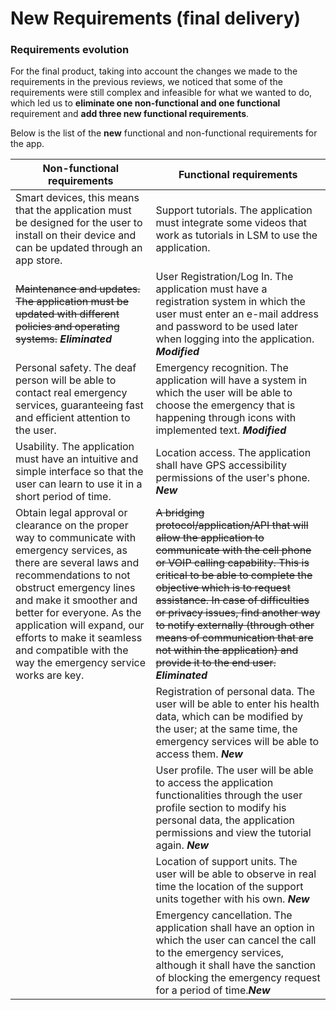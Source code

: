# New Requirements (final delivery)

### Requirements evolution 

For the final product, taking into account the changes we made to the requirements in the previous reviews, we noticed that some of the requirements were still complex and infeasible for what we wanted to do, which led us to **eliminate one non-functional and one functional** requirement and **add three new functional requirements**.
 
 Below is the list of the **new** functional and non-functional requirements for the app.
 
| Non-functional requirements | Functional requirements |
|--|--|
|Smart devices, this means that the application must be designed for the user to install on their device and can be updated through an app store.|Support tutorials. The application must integrate some videos that work as tutorials in LSM to use the application.|
| ~~Maintenance and updates. The application must be updated with different policies and operating systems.~~ ***Eliminated***|User Registration/Log In. The application must have a registration system in which the user must enter an e-mail address and password to be used later when logging into the application. ***Modified***|
|Personal safety. The deaf person will be able to contact real emergency services, guaranteeing fast and efficient attention to the user.|Emergency recognition. The application will have a system in which the user will be able to choose the emergency that is happening through icons with implemented text. ***Modified***|
|Usability. The application must have an intuitive and simple interface so that the user can learn to use it in a short period of time.|Location access. The application shall have GPS accessibility permissions of the user's phone. ***New***|
|Obtain legal approval or clearance on the proper way to communicate with emergency services, as there are several laws and recommendations to not obstruct emergency lines and make it smoother and better for everyone. As the application will expand, our efforts to make it seamless and compatible with the way the emergency service works are key.|~~A bridging protocol/application/API that will allow the application to communicate with the cell phone or VOIP calling capability. This is critical to be able to complete the objective which is to request assistance. In case of difficulties or privacy issues, find another way to notify externally (through other means of communication that are not within the application) and provide it to the end user.~~ ***Eliminated***|
||Registration of personal data. The user will be able to enter his health data, which can be modified by the user; at the same time, the emergency services will be able to access them. ***New***|
||User profile. The user will be able to access the application functionalities through the user profile section to modify his personal data, the application permissions and view the tutorial again. ***New***|
||Location of support units. The user will be able to observe in real time the location of the support units together with his own. ***New***|
||Emergency cancellation. The application shall have an option in which the user can cancel the call to the emergency services, although it shall have the sanction of blocking the emergency request for a period of time.***New***|
